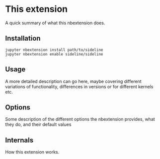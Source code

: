 This extension
==============

A quick summary of what this nbextension does.

Installation
-----

`jupyter nbextension install path/to/sideline`  
`jupyter nbextension enable sideline/sideline`  

Usage
-----

A more detailed description can go here, maybe covering different variations of functionality, differences in versions or for different kernels etc.

Options
-------

Some description of the different options the nbextension provides, what they do, and their default values

Internals
---------

How this extension works.